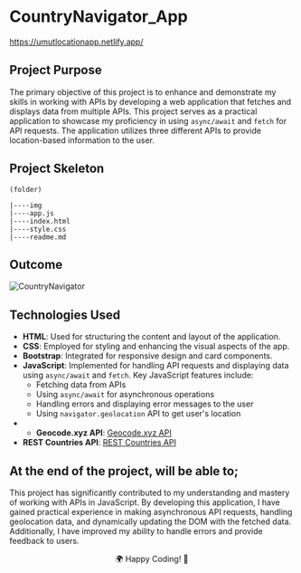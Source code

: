 # CountryNavigator_App

https://umutlocationapp.netlify.app/

## Project Purpose
The primary objective of this project is to enhance and demonstrate my skills in working with APIs by developing a web application that fetches and displays data from multiple APIs. This project serves as a practical application to showcase my proficiency in using `async/await` and `fetch` for API requests. The application utilizes three different APIs to provide location-based information to the user.


## Project Skeleton


```
(folder)

|----img
|----app.js
|----index.html
|----style.css
|----readme.md

```



## Outcome


![CountryNavigator](https://github.com/ucangun/CountryNavigator_App/assets/149247682/d464166e-286e-4ee7-9e6b-64c1e6220c9f)





## Technologies Used
- **HTML**: Used for structuring the content and layout of the application.
- **CSS**: Employed for styling and enhancing the visual aspects of the app.
- **Bootstrap**: Integrated for responsive design and card components.
- **JavaScript**: Implemented for handling API requests and displaying data using `async/await` and `fetch`. Key JavaScript features include:
  - Fetching data from APIs
  - Using `async/await` for asynchronous operations
  - Handling errors and displaying error messages to the user
  - Using `navigator.geolocation` API to get user's location
- - **Geocode.xyz API**: [Geocode.xyz API](https://geocode.xyz/api)
- **REST Countries API**: [REST Countries API](https://restcountries.com/)

## At the end of the project, will be able to;

This project has significantly contributed to my understanding and mastery of working with APIs in JavaScript. By developing this application, I have gained practical experience in making asynchronous API requests, handling geolocation data, and dynamically updating the DOM with the fetched data. Additionally, I have improved my ability to handle errors and provide feedback to users.


<p align="center"> 🌍 Happy Coding! 📡 </p>
